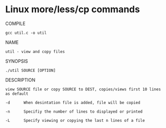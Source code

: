 # Linux more/less/cp commands

COMPILE
	
	gcc util.c -o util

NAME
	
	util - view and copy files
	
SYNOPSIS 

	./util SOURCE [OPTION]
	
DESCRIPTION

	view SOURCE file or copy SOURCE to DEST, copies/views first 10 lines as default
	
	-d		When desintation file is added, file will be copied
	
	-n		Specifiy the number of lines to displayed or printed
	
	-L		Specify viewing or copying the last n lines of a file
